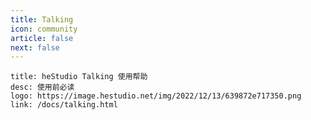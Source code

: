 ```yaml
---
title: Talking
icon: community
article: false
next: false
---
```


<Share colorful />

```card
title: heStudio Talking 使用帮助
desc: 使用前必读
logo: https://image.hestudio.net/img/2022/12/13/639872e717350.png
link: /docs/talking.html
```


